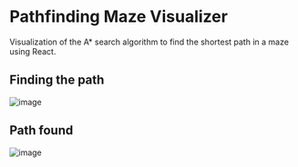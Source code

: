 # Pathfinding Maze Visualizer
Visualization of the A* search algorithm to find the shortest path in a maze using React.

## Finding the path
![image](https://user-images.githubusercontent.com/62865318/147420755-937730b2-5de0-4b29-9ebb-fbf68f481586.png)

## Path found
![image](https://user-images.githubusercontent.com/62865318/147420758-761b81f0-d5cc-41e3-bee4-205e33275b06.png)
